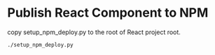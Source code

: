 # Publish React Component to NPM

copy setup_npm_deploy.py to the root of React project root.

`./setup_npm_deploy.py`


